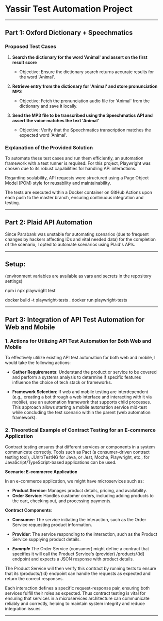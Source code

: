 # Yassir Test Automation Project
________________________________________________________________

## Part 1: Oxford Dictionary + Speechmatics

### Proposed Test Cases

1. **Search the dictionary for the word 'Animal' and assert on the first result score**
   - Objective: Ensure the dictionary search returns accurate results for the word 'Animal'.

2. **Retrieve entry from the dictionary for 'Animal' and store pronunciation MP3**
   - Objective: Fetch the pronunciation audio file for 'Animal' from the dictionary and save it locally.

3. **Send the MP3 file to be transcribed using the Speechmatics API and assert the voice matches the text 'Animal'**
   - Objective: Verify that the Speechmatics transcription matches the expected word 'Animal'.

### Explanation of the Provided Solution

To automate these test cases and run them efficiently, an automation framework with a test runner is required. For this project, Playwright was chosen due to its robust capabilities for handling API interactions.

Regarding scalability, API requests were structured using a Page Object Model (POM) style for reusability and maintainability.

The tests are executed within a Docker container on GitHub Actions upon each push to the master branch, ensuring continuous integration and testing.
________________________________________________________________

## Part 2: Plaid API Automation

Since Parabank was unstable for automating scenarios (due to frequent changes by hackers affecting IDs and vital needed data) for the completion of the scenario, I opted to automate scenarios using Plaid's APIs.

________________________________________________________________

## Setup:
(environment variables are available as vars and secrets in the repository settings)

npm i
npx playwright test

docker build -t playwright-tests .
docker run playwright-tests

________________________________________________________________


## Part 3: Integration of API Test Automation for Web and Mobile

### 1. Actions for Utilizing API Test Automation for Both Web and Mobile

To effectively utilize existing API test automation for both web and mobile, I would take the following actions:

- **Gather Requirements**: Understand the product or service to be covered and perform a systems analysis to determine if specific features influence the choice of tech stack or frameworks.
  
- **Framework Selection**: If web and mobile testing are interdependent (e.g., creating a bot through a web interface and interacting with it via mobile), use an automation framework that supports child processes. This approach allows starting a mobile automation service mid-test while concluding the test scenario within the parent (web automation framework).

### 2. Theoretical Example of Contract Testing for an E-commerce Application

Contract testing ensures that different services or components in a system communicate correctly. Tools such as Pact (a consumer-driven contract testing tool), JUnit/TestNG for Java, or Jest, Mocha, Playwright, etc., for JavaScript/TypeScript-based applications can be used.

**Scenario: E-commerce Application**

In an e-commerce application, we might have microservices such as:

- **Product Service**: Manages product details, pricing, and availability.
- **Order Service**: Handles customer orders, including adding products to the cart, checking out, and processing payments.

**Contract Components**:

- **Consumer**: The service initiating the interaction, such as the Order Service requesting product information.
- **Provider**: The service responding to the interaction, such as the Product Service supplying product details.

- ***Example***
The Order Service (consumer) might define a contract that specifies it will call the Product Service's (provider) /products/{id} endpoint and expects a JSON response with product details.

The Product Service will then verify this contract by running tests to ensure that its /products/{id} endpoint can handle the requests as expected and return the correct responses.

Each interaction defines a specific request-response pair, ensuring both services fulfill their roles as expected. Thus contract testing is vital for ensuring that services in a microservices architecture can communicate reliably and correctly, helping to maintain system integrity and reduce integration issues.

________________________________________________________________
